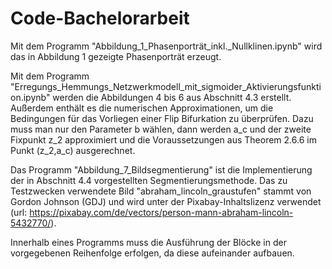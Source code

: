 # Code-Bachelorarbeit

Mit dem Programm "Abbildung_1_Phasenporträt_inkl._Nullklinen.ipynb" wird das in Abbildung 1 gezeigte Phasenporträt erzeugt.

Mit dem Programm "Erregungs_Hemmungs_Netzwerkmodell_mit_sigmoider_Aktivierungsfunktion.ipynb" werden die Abbildungen 4 bis 6 aus Abschnitt 4.3 erstellt.
Außerdem enthält es die numerischen Approximationen, um die Bedingungen für das Vorliegen einer Flip Bifurkation zu überprüfen. Dazu muss man nur den Parameter b wählen, dann werden a_c und der zweite Fixpunkt z_2 approximiert und die Voraussetzungen aus Theorem 2.6.6 im Punkt (z_2,a_c) ausgerechnet.

Das Programm "Abbildung_7_Bildsegmentierung" ist die Implementierung der in Abschnitt 4.4 vorgestellten Segmentierungsmethode.
Das zu Testzwecken verwendete Bild "abraham_lincoln_graustufen"  stammt von Gordon Johnson (GDJ) und wird unter der Pixabay-Inhaltslizenz verwendet (url: https://pixabay.com/de/vectors/person-mann-abraham-lincoln-5432770/).

Innerhalb eines Programms muss die Ausführung der Blöcke in der vorgegebenen Reihenfolge erfolgen, da diese aufeinander aufbauen.
